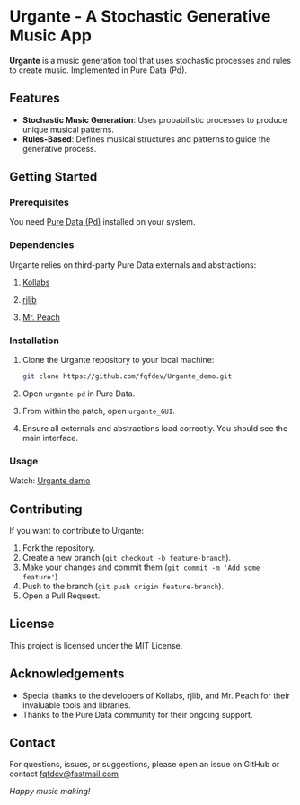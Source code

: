 # Urgante - A Stochastic Generative Music App

**Urgante** is a music generation tool that uses stochastic processes and rules to create music. Implemented in Pure Data (Pd).

## Features

- **Stochastic Music Generation**: Uses probabilistic processes to produce unique musical patterns.
- **Rules-Based**: Defines musical structures and patterns to guide the generative process.

## Getting Started

### Prerequisites

You need [Pure Data (Pd)](https://puredata.info/downloads/pure-data) installed on your system.

### Dependencies

Urgante relies on third-party Pure Data externals and abstractions:

1. [Kollabs](https://github.com/m---w/kollabs)

2. [rjlib](https://github.com/rjdj/rjlib)

3. [Mr. Peach](https://github.com/pd-externals/mrpeach)

### Installation

1. Clone the Urgante repository to your local machine:
    ```bash
    git clone https://github.com/fqfdev/Urgante_demo.git
    ```

2. Open `urgante.pd` in Pure Data.

3. From within the patch, open `urgante_GUI`.

4. Ensure all externals and abstractions load correctly. You should see the main interface.

### Usage

Watch:  [Urgante demo](https://youtu.be/zh7-JoHtqao)

## Contributing

If you want to contribute to Urgante:

1. Fork the repository.
2. Create a new branch (`git checkout -b feature-branch`).
3. Make your changes and commit them (`git commit -m 'Add some feature'`).
4. Push to the branch (`git push origin feature-branch`).
5. Open a Pull Request.

## License

This project is licensed under the MIT License.

## Acknowledgements

- Special thanks to the developers of Kollabs, rjlib, and Mr. Peach for their invaluable tools and libraries.
- Thanks to the Pure Data community for their ongoing support.

## Contact

For questions, issues, or suggestions, please open an issue on GitHub or contact fqfdev@fastmail.com



*Happy music making!*


